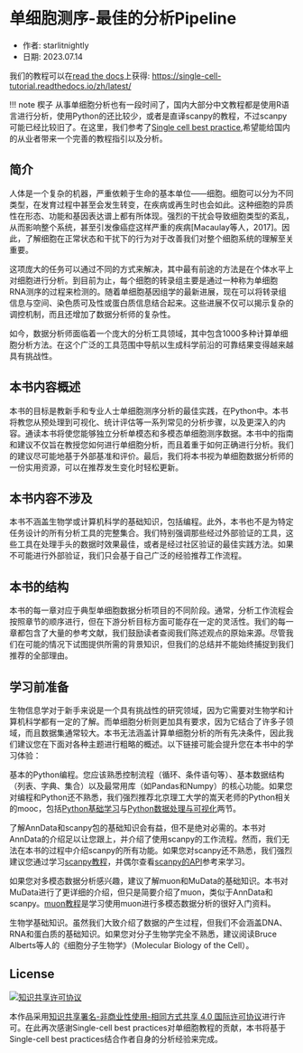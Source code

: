 # 单细胞测序-最佳的分析Pipeline

- 作者: starlitnightly
- 日期: 2023.07.14

我们的教程可以在[read the docs](https://single-cell-tutorial.readthedocs.io/zh/latest/)上获得: https://single-cell-tutorial.readthedocs.io/zh/latest/

!!! note 楔子
    从事单细胞分析也有一段时间了，国内大部分中文教程都是使用R语言进行分析，使用Python的还比较少，或者是直译scanpy的教程，不过scanpy可能已经比较旧了。在这里，我们参考了[Single cell best practice](https://www.sc-best-practices.org/preamble.html),希望能给国内的从业者带来一个完善的教程指引以及分析。
    

## 简介 

人体是一个复杂的机器，严重依赖于生命的基本单位——细胞。细胞可以分为不同类型，在发育过程中甚至会发生转变，在疾病或再生时也会如此。这种细胞的异质性在形态、功能和基因表达谱上都有所体现。强烈的干扰会导致细胞类型的紊乱，从而影响整个系统，甚至引发像癌症这样严重的疾病[Macaulay等人，2017]。因此，了解细胞在正常状态和干扰下的行为对于改善我们对整个细胞系统的理解至关重要。

这项庞大的任务可以通过不同的方式来解决，其中最有前途的方法是在个体水平上对细胞进行分析。到目前为止，每个细胞的转录组主要是通过一种称为单细胞RNA测序的过程来检测的。随着单细胞基因组学的最新进展，现在可以将转录组信息与空间、染色质可及性或蛋白质信息结合起来。这些进展不仅可以揭示复杂的调控机制，而且还增加了数据分析师的复杂性。

如今，数据分析师面临着一个庞大的分析工具领域，其中包含1000多种计算单细胞分析方法。在这个广泛的工具范围中导航以生成科学前沿的可靠结果变得越来越具有挑战性。

## 本书内容概述

本书的目标是教新手和专业人士单细胞测序分析的最佳实践，在Python中。本书将教您从预处理到可视化、统计评估等一系列常见的分析步骤，以及更深入的内容。通读本书将使您能够独立分析单模态和多模态单细胞测序数据。本书中的指南和建议不仅旨在教授您如何进行单细胞分析，而且着重于如何正确进行分析。我们的建议尽可能地基于外部基准和评价。最后，我们将本书视为单细胞数据分析师的一份实用资源，可以在推荐发生变化时轻松更新。

## 本书内容不涉及

本书不涵盖生物学或计算机科学的基础知识，包括编程。此外，本书也不是为特定任务设计的所有分析工具的完整集合。我们特别强调那些经过外部验证的工具，这些工具在处理手头的数据时效果最佳，或者是经过社区验证的最佳实践方法。如果不可能进行外部验证，我们只会基于自己广泛的经验推荐工作流程。

## 本书的结构

本书的每一章对应于典型单细胞数据分析项目的不同阶段。通常，分析工作流程会按照章节的顺序进行，但在下游分析目标方面可能存在一定的灵活性。我们的每一章都包含了大量的参考文献，我们鼓励读者查阅我们陈述观点的原始来源。尽管我们在可能的情况下试图提供所需的背景知识，但我们的总结并不能始终捕捉到我们推荐的全部理由。

## 学习前准备

生物信息学对于新手来说是一个具有挑战性的研究领域，因为它需要对生物学和计算机科学都有一定的了解。而单细胞分析则更加具有要求，因为它结合了许多子领域，而且数据集通常较大。本书无法涵盖计算单细胞分析的所有先决条件，因此我们建议您在下面对各种主题进行粗略的概述。以下链接可能会提升您在本书中的学习体验：

基本的Python编程。您应该熟悉控制流程（循环、条件语句等）、基本数据结构（列表、字典、集合）以及最常用库（如Pandas和Numpy）的核心功能。如果您对编程和Python还不熟悉，我们强烈推荐北京理工大学的嵩天老师的Python相关的mooc，包括[Python基础学习](https://www.icourse163.org/course/BIT-268001)与[Python数据处理与可视化](https://www.icourse163.org/course/BIT-1001870002)两节。

了解AnnData和scanpy包的基础知识会有益，但不是绝对必需的。本书对AnnData的介绍足以让您跟上，并介绍了使用scanpy的工作流程。然而，我们无法在本书的过程中介绍scanpy的所有功能。如果您对scanpy还不熟悉，我们强烈建议您通过学习[scanpy教程](https://scanpy.readthedocs.io/en/stable/tutorials.html)，并偶尔查看[scanpy的API](https://scanpy.readthedocs.io/en/stable/api.html)参考来学习。

如果您对多模态数据分析感兴趣，建议了解muon和MuData的基础知识。本书对MuData进行了更详细的介绍，但只是简要介绍了muon，类似于AnnData和scanpy。[muon教程](https://muon-tutorials.readthedocs.io/en/latest/)是学习使用muon进行多模态数据分析的很好入门资料。

生物学基础知识。虽然我们大致介绍了数据的产生过程，但我们不会涵盖DNA、RNA和蛋白质的基础知识。如果您对分子生物学完全不熟悉，建议阅读Bruce Alberts等人的《细胞分子生物学》（Molecular Biology of the Cell）。

## License

<a rel="license" href="http://creativecommons.org/licenses/by-nc-sa/4.0/"><img alt="知识共享许可协议" style="border-width:0" src="https://img.shields.io/badge/license-CC%20BY--NC--SA%204.0-lightgrey" /></a>

本作品采用<a rel="license" href="http://creativecommons.org/licenses/by-nc-sa/4.0/">知识共享署名-非商业性使用-相同方式共享 4.0 国际许可协议</a>进行许可。在此再次感谢Single-cell best practices对单细胞教程的贡献，本书将基于Single-cell best practices结合作者自身的分析经验来完成。